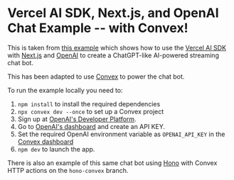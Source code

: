 # Vercel AI SDK, Next.js, and OpenAI Chat Example -- with Convex!

This is taken from [this example](https://github.com/vercel/ai/tree/main/examples/next-openai) which shows how to use the [Vercel AI SDK](https://sdk.vercel.ai/docs) with [Next.js](https://nextjs.org/) and [OpenAI](https://openai.com) to create a ChatGPT-like AI-powered streaming chat bot.

This has been adapted to use [Convex](https://www.convex.dev/) to power the chat bot.

To run the example locally you need to:

1. `npm install` to install the required dependencies
2. `npx convex dev --once` to set up a Convex project
3. Sign up at [OpenAI's Developer Platform](https://platform.openai.com/signup).
4. Go to [OpenAI's dashboard](https://platform.openai.com/account/api-keys) and create an API KEY.
5. Set the required OpenAI environment variable as `OPENAI_API_KEY` in the [Convex dashboard](https://dashboard.convex.dev)
5. `npm dev` to launch the app.

There is also an example of this same chat bot using [Hono](https://hono.dev/) with Convex HTTP actions on the `hono-convex` branch.

